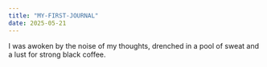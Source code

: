 ```yaml
---
title: "MY-FIRST-JOURNAL"
date: 2025-05-21
---
```


I was awoken by the noise of my thoughts, drenched in a pool of sweat and a lust for strong black coffee.
